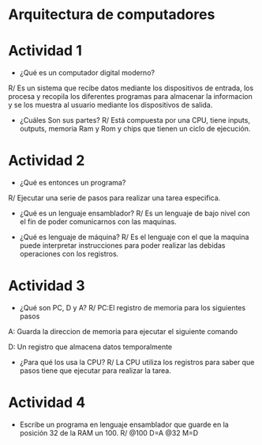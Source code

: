 # Arquitectura de computadores

# Actividad 1

- ¿Qué es un computador digital moderno?

R/ Es un sistema que recibe datos mediante los dispositivos de entrada, los procesa y recopila  los diferentes programas para almacenar la informacion y se los muestra al usuario mediante los dispositivos de salida.

- ¿Cuáles Son sus partes?
R/ Está compuesta por una CPU, tiene inputs, outputs, memoria Ram y Rom y chips que tienen un ciclo de ejecución.

# Actividad 2

- ¿Qué es entonces un programa?

R/ Ejecutar una serie de pasos para realizar una tarea especifica.

- ¿Qué es un lenguaje ensamblador?
R/ Es un lenguaje de bajo nivel con el fin de poder comunicarnos con las maquinas.

- ¿Qué es lenguaje de máquina?
R/ Es el lenguaje con el que la maquina puede interpretar instrucciones para poder realizar las debidas operaciones con los registros.

# Actividad 3

- ¿Qué son PC, D y A?
R/ PC:El registro de memoria para los siguientes pasos

 A: Guarda la direccion de memoria para ejecutar el siguiente comando

 D: Un registro que almacena datos temporalmente

- ¿Para qué los usa la CPU?
R/ La CPU utiliza los registros para saber que pasos tiene que ejecutar para realizar la tarea.

# Actividad 4

- Escribe un programa en lenguaje ensamblador que guarde en la posición 32 de la RAM un 100.
R/ @100
   D=A
   @32
   M=D

